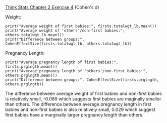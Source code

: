 [Think Stats Chapter 2 Exercise 4](http://greenteapress.com/thinkstats2/html/thinkstats2003.html#toc24) (Cohen's d)

Weight:

`print("Average weight of first babies:", firsts.totalwgt_lb.mean())`  
`print("Average weight of 'others'/non-first babies:", others.totalwgt_lb.mean())`  
`print("Difference between groups:", CohenEffectSize(firsts.totalwgt_lb, others.totalwgt_lb))`  

Pregnancy Length:

`print("Average pregnancy length of first babies:", firsts.prglngth.mean())`  
`print("Average pregnancy length of 'others'/non-first babies:", others.prglngth.mean())`  
`print("Difference between groups:", CohenEffectSize(firsts.prglngth, others.prglngth))`  



The difference between average weight of first babies and non-first babies is relatively small, -0.089 which suggests first babies are maginally smaller than others.   The difference between average pregnancy length in first babies and non-first babies is also relatively small, 0.029 which suggest first babies have a marginally larger pregnancy length than others. 

